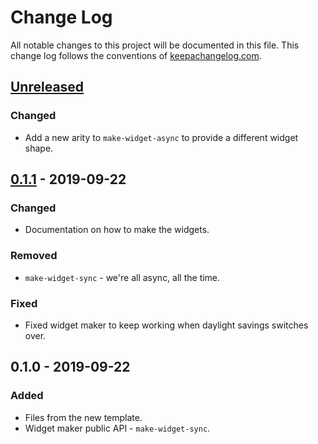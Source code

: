 # Change Log
All notable changes to this project will be documented in this file. This change log follows the conventions of [keepachangelog.com](http://keepachangelog.com/).

## [Unreleased]
### Changed
- Add a new arity to `make-widget-async` to provide a different widget shape.

## [0.1.1] - 2019-09-22
### Changed
- Documentation on how to make the widgets.

### Removed
- `make-widget-sync` - we're all async, all the time.

### Fixed
- Fixed widget maker to keep working when daylight savings switches over.

## 0.1.0 - 2019-09-22
### Added
- Files from the new template.
- Widget maker public API - `make-widget-sync`.

[Unreleased]: https://github.com/your-name/cli/compare/0.1.1...HEAD
[0.1.1]: https://github.com/your-name/cli/compare/0.1.0...0.1.1

